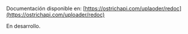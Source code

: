 Documentación disponible en: [https://ostrichapi.com/uplaoder/redoc](https://ostrichapi.com/uploader/redoc)

En desarrollo.